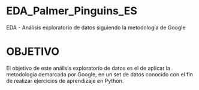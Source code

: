 # EDA_Palmer_Pinguins_ES
EDA - Análisis exploratorio de datos siguiendo la metodología de Google

# OBJETIVO
El objetivo de este análisis exploratorío de datos es el de aplicar la metodología demarcada por Google, en un set de datos conocido con el fin de realizar ejercicios de aprendizaje en Python.
